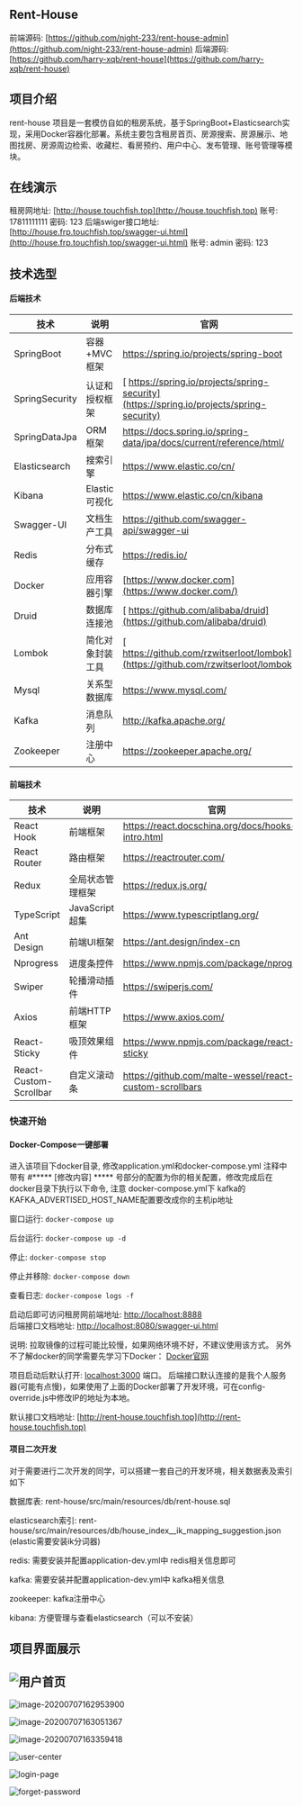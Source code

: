 ## Rent-House

前端源码: [https://github.com/night-233/rent-house-admin](https://github.com/night-233/rent-house-admin)
后端源码: [https://github.com/harry-xqb/rent-house](https://github.com/harry-xqb/rent-house)

## **项目介绍**
rent-house 项目是一套模仿自如的租房系统，基于SpringBoot+Elasticsearch实现，采用Docker容器化部署。系统主要包含租房首页、房源搜索、房源展示、地图找房、房源周边检索、收藏栏、看房预约、用户中心、发布管理、账号管理等模块。

## 在线演示
租房网地址:  [http://house.touchfish.top](http://house.touchfish.top)  账号: 17811111111 密码: 123
后端swiger接口地址:  [http://house.frp.touchfish.top/swagger-ui.html](http://house.frp.touchfish.top/swagger-ui.html)  账号: admin 密码: 123

## 技术选型

#### 后端技术

| 技术           | 说明             | 官网                                                         |
| -------------- | ---------------- | ------------------------------------------------------------ |
| SpringBoot     | 容器+MVC框架     | https://spring.io/projects/spring-boot                       |
| SpringSecurity | 认证和授权框架   | [ https://spring.io/projects/spring-security](https://spring.io/projects/spring-security) |
| SpringDataJpa  | ORM框架          | https://docs.spring.io/spring-data/jpa/docs/current/reference/html/ |
| Elasticsearch  | 搜索引擎         | https://www.elastic.co/cn/                                   |
| Kibana         | Elastic可视化    | https://www.elastic.co/cn/kibana                             |
| Swagger-UI     | 文档生产工具     | https://github.com/swagger-api/swagger-ui                    |
| Redis          | 分布式缓存       | https://redis.io/                                            |
| Docker         | 应用容器引擎     | [https://www.docker.com](https://www.docker.com/)            |
| Druid          | 数据库连接池     | [ https://github.com/alibaba/druid](https://github.com/alibaba/druid) |
| Lombok         | 简化对象封装工具 | [ https://github.com/rzwitserloot/lombok](https://github.com/rzwitserloot/lombok) |
| Mysql          | 关系型数据库     | https://www.mysql.com/                                       |
| Kafka          | 消息队列         | http://kafka.apache.org/                                     |
| Zookeeper      | 注册中心         | https://zookeeper.apache.org/                                |

#### 前端技术

| 技术                   | 说明             | 官网                                                    |
| ---------------------- | ---------------- | ------------------------------------------------------- |
| React Hook             | 前端框架         | https://react.docschina.org/docs/hooks-intro.html       |
| React Router           | 路由框架         | https://reactrouter.com/                                |
| Redux                  | 全局状态管理框架 | https://redux.js.org/                                   |
| TypeScript             | JavaScript超集   | https://www.typescriptlang.org/                         |
| Ant Design             | 前端UI框架       | https://ant.design/index-cn                             |
| Nprogress              | 进度条控件       | https://www.npmjs.com/package/nprogress                 |
| Swiper                 | 轮播滑动插件     | https://swiperjs.com/                                   |
| Axios                  | 前端HTTP框架     | https://www.axios.com/                                  |
| React-Sticky           | 吸顶效果组件     | https://www.npmjs.com/package/react-sticky              |
| React-Custom-Scrollbar | 自定义滚动条     | https://github.com/malte-wessel/react-custom-scrollbars |

### 快速开始

#### Docker-Compose一键部署

进入该项目下docker目录, 修改application.yml和docker-compose.yml 注释中带有 #***** [修改内容] ***** 号部分的配置为你的相关配置，修改完成后在docker目录下执行以下命令,
注意 docker-compose.yml下 kafka的KAFKA_ADVERTISED_HOST_NAME配置要改成你的主机ip地址

窗口运行: `docker-compose up`

后台运行: `docker-compose up -d`

停止: `docker-compose stop`

停止并移除: `docker-compose down`

查看日志: `docker-compose logs -f`

启动后即可访问租房网前端地址:  [http://localhost:8888 ](http://localhost:8888 )  
后端接口文档地址: [http://localhost:8080/swagger-ui.html ](http://localhost:8080/swagger-ui.html )

说明: 拉取镜像的过程可能比较慢，如果网络环境不好，不建议使用该方式。 另外不了解docker的同学需要先学习下Docker： [Docker官网](https://www.docker.com/)

项目启动后默认打开: [localhost:3000](localhost:3000) 端口。 后端接口默认连接的是我个人服务器(可能有点慢)，如果使用了上面的Docker部署了开发环境，可在config-override.js中修改IP的地址为本地。

默认接口文档地址:  [http://rent-house.touchfish.top](http://rent-house.touchfish.top) 

#### 项目二次开发

对于需要进行二次开发的同学，可以搭建一套自己的开发环境，相关数据表及索引如下

数据库表:  rent-house/src/main/resources/db/rent-house.sql  

elasticsearch索引:  rent-house/src/main/resources/db/house_index__ik_mapping_suggestion.json   (elastic需要安装ik分词器)

redis: 需要安装并配置application-dev.yml中 redis相关信息即可

kafka: 需要安装并配置application-dev.yml中 kafka相关信息

zookeeper: kafka注册中心

kibana:  方便管理与查看elasticsearch（可以不安装）


## 项目界面展示

## ![用户首页](http://qiniu.touchfish.top/client-filter.jpg)



![image-20200707162953900](http://qiniu.touchfish.top/image-20200707162953900.png)

![image-20200707163051367](http://qiniu.touchfish.top/image-20200707163051367.png)



![image-20200707163359418](http://qiniu.touchfish.top/image-20200707163359418.png)

![user-center](http://qiniu.touchfish.top/user-center.jpg)

 ![login-page](http://qiniu.touchfish.top/login-page.png)


![forget-password](http://qiniu.touchfish.top/forget-password.jpg)


